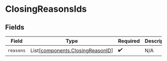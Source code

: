 # ClosingReasonsIds


## Fields

| Field                                                                          | Type                                                                           | Required                                                                       | Description                                                                    |
| ------------------------------------------------------------------------------ | ------------------------------------------------------------------------------ | ------------------------------------------------------------------------------ | ------------------------------------------------------------------------------ |
| `reasons`                                                                      | List[[components.ClosingReasonID](../../models/components/closingreasonid.md)] | :heavy_check_mark:                                                             | N/A                                                                            |